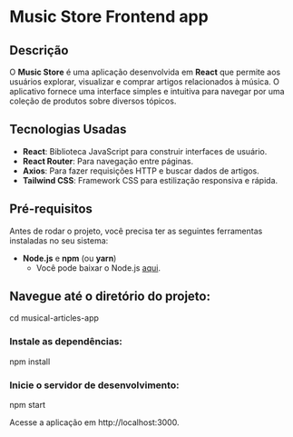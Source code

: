 # Music Store Frontend app

## Descrição

O **Music Store** é uma aplicação desenvolvida em **React** que permite aos usuários explorar, visualizar e comprar artigos relacionados à música. O aplicativo fornece uma interface simples e intuitiva para navegar por uma coleção de produtos sobre diversos tópicos.

## Tecnologias Usadas

- **React**: Biblioteca JavaScript para construir interfaces de usuário.
- **React Router**: Para navegação entre páginas.
- **Axios**: Para fazer requisições HTTP e buscar dados de artigos.
- **Tailwind CSS**: Framework CSS para estilização responsiva e rápida.

## Pré-requisitos

Antes de rodar o projeto, você precisa ter as seguintes ferramentas instaladas no seu sistema:

- **Node.js** e **npm** (ou **yarn**)
  - Você pode baixar o Node.js [aqui](https://nodejs.org/).
 
## Navegue até o diretório do projeto:

cd musical-articles-app

### Instale as dependências:

npm install

### Inicie o servidor de desenvolvimento:

npm start

Acesse a aplicação em http://localhost:3000.
